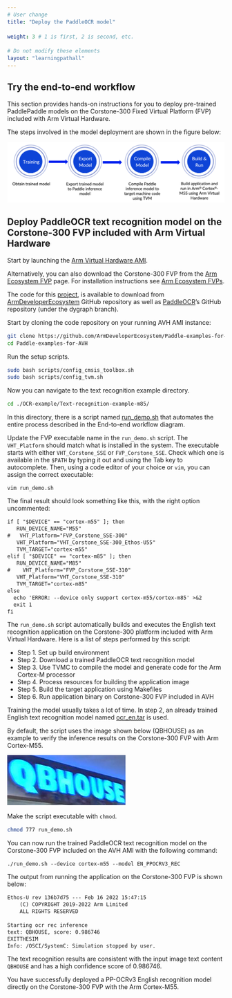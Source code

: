 ```yaml
---
# User change
title: "Deploy the PaddleOCR model"

weight: 3 # 1 is first, 2 is second, etc.

# Do not modify these elements
layout: "learningpathall"
---
```


## Try the end-to-end workflow

This section provides hands-on instructions for you to deploy pre-trained PaddlePaddle models on the Corstone-300 Fixed Virtual Platform (FVP) included with Arm Virtual Hardware.

The steps involved in the model deployment are shown in the figure below:

![End-to-end workflow#center](./Figure3.png "Figure 3. End-to-end workflow")

## Deploy PaddleOCR text recognition model on the Corstone-300 FVP included with Arm Virtual Hardware

Start by launching the [Arm Virtual Hardware AMI](/install-guides/avh/).

Alternatively, you can also download the Corstone-300 FVP from the [Arm Ecosystem FVP](https://developer.arm.com/downloads/-/arm-ecosystem-fvps) page. For installation instructions see [Arm Ecosystem FVPs](/install-guides/fm_fvp/eco_fvp/).

The code for this [project](https://github.com/ArmDeveloperEcosystem/Paddle-examples-for-AVH/tree/main/OCR-example), is available to download from [ArmDeveloperEcosystem](https://github.com/ArmDeveloperEcosystem/Paddle-examples-for-AVH) GitHub repository as well as [PaddleOCR](https://github.com/PaddlePaddle/PaddleOCR/tree/dygraph/deploy/avh)’s GitHub repository (under the dygraph branch).

Start by cloning the code repository on your running AVH AMI instance:

```bash
git clone https://github.com/ArmDeveloperEcosystem/Paddle-examples-for-AVH.git
cd Paddle-examples-for-AVH
```
Run the setup scripts.
```bash
sudo bash scripts/config_cmsis_toolbox.sh
sudo bash scripts/config_tvm.sh
```
Now you can navigate to the text recognition example directory.

```bash
cd ./OCR-example/Text-recognition-example-m85/
```

In this directory, there is a script named [run_demo.sh](https://github.com/ArmDeveloperEcosystem/Paddle-examples-for-AVH/blob/main/OCR-example/Text-recognition-example-m85/run_demo.sh) that automates the entire process described in the End-to-end workflow diagram.

Update the FVP executable name in the `run_demo.sh` script. The `VHT_Platform` should match what is installed in the system. The executable starts with either `VHT_Corstone_SSE` or `FVP_Corstone_SSE`. Check which one is available in the `$PATH` by typing it out and using the Tab key to autocomplete. Then, using a code editor of your choice or `vim`, you can assign the correct executable:

```console
vim run_demo.sh
```

The final result should look something like this, with the right option uncommented:
```
if [ "$DEVICE" == "cortex-m55" ]; then
   RUN_DEVICE_NAME="M55"
#   VHT_Platform="FVP_Corstone_SSE-300"
   VHT_Platform="VHT_Corstone_SSE-300_Ethos-U55"
   TVM_TARGET="cortex-m55"
elif [ "$DEVICE" == "cortex-m85" ]; then
   RUN_DEVICE_NAME="M85"
#    VHT_Platform="FVP_Corstone_SSE-310"
   VHT_Platform="VHT_Corstone_SSE-310"
   TVM_TARGET="cortex-m85"
else
  echo 'ERROR: --device only support cortex-m55/cortex-m85' >&2
  exit 1
fi
```

The `run_demo.sh` script automatically builds and executes the English text recognition application on the Corstone-300 platform included with Arm Virtual Hardware. Here is a list of steps performed by this script:

- Step 1. Set up build environment
- Step 2. Download a trained PaddleOCR text recognition model
- Step 3. Use TVMC to compile the model and generate code for the Arm Cortex-M processor
- Step 4. Process resources for building the application image
- Step 5. Build the target application using Makefiles
- Step 6. Run application binary on Corstone-300 FVP included in AVH

Training the model usually takes a lot of time. In step 2, an already trained English text recognition model named [ocr_en.tar](https://paddleocr.bj.bcebos.com/tvm/ocr_en.tar) is used.

By default, the script uses the image shown below (QBHOUSE) as an example to verify the inference results on the Corstone-300 FVP with Arm Cortex-M55.

![QBHOUSE#center](./Figure4.png)

Make the script executable with `chmod`.

```bash
chmod 777 run_demo.sh
```

You can now run the trained PaddleOCR text recognition model on the Corstone-300 FVP included on the AVH AMI with the following command:

```console
./run_demo.sh --device cortex-m55 --model EN_PPOCRV3_REC
```

The output from running the application on the Corstone-300 FVP is shown below:

```output
Ethos-U rev 136b7d75 --- Feb 16 2022 15:47:15
    (C) COPYRIGHT 2019-2022 Arm Limited
    ALL RIGHTS RESERVED

Starting ocr rec inference
text: QBHOUSE, score: 0.986746
EXITTHESIM
Info: /OSCI/SystemC: Simulation stopped by user.
```
The text recognition results are consistent with the input image text content `QBHOUSE` and has a high confidence score of 0.986746.

You have successfully deployed a PP-OCRv3 English recognition model directly on the Corstone-300 FVP with the Arm Cortex-M55.


